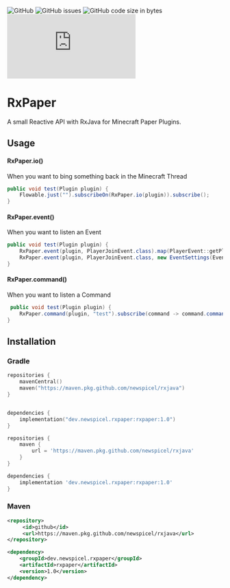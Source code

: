 ![GitHub](https://img.shields.io/github/license/newspicel/RxPaper) 
![GitHub issues](https://img.shields.io/github/issues/newspicel/rxpaper)
![GitHub code size in bytes](https://img.shields.io/github/languages/code-size/newspicel/rxpaper)
![GitHub release (latest by date and asset)](https://img.shields.io/github/downloads/newspicel/rxpaper/latest/rxpaper-1.0-all.jar)
# RxPaper
A small Reactive API with RxJava for Minecraft Paper Plugins.

## Usage

#### RxPaper.io()
When you want to bing something back in the Minecraft Thread
````java
public void test(Plugin plugin) {
    Flowable.just("").subscribeOn(RxPaper.io(plugin)).subscribe();
}
````
#### RxPaper.event()
When you want to listen an Event
````java
public void test(Plugin plugin) {
    RxPaper.event(plugin, PlayerJoinEvent.class).map(PlayerEvent::getPlayer).subscribe(player -> player.sendMessage("Hello"));
    RxPaper.event(plugin, PlayerJoinEvent.class, new EventSettings(EventPriority.MONITOR, false)).map(PlayerEvent::getPlayer).subscribe(player -> player.sendMessage("Hello later"));
}
````
#### RxPaper.command()
When you want to listen a Command
````java
 public void test(Plugin plugin) {
    RxPaper.command(plugin, "test").subscribe(command -> command.commandSender().sendMessage("This is a command"));
}
````


## Installation

### Gradle
````kotlin
repositories {
    mavenCentral()
    maven("https://maven.pkg.github.com/newspicel/rxjava")
}    


dependencies {
    implementation("dev.newspicel.rxpaper:rxpaper:1.0")
}
````

````groovy
repositories {
    maven {
        url = 'https://maven.pkg.github.com/newspicel/rxjava'
    }
}

dependencies {
    implementation 'dev.newspicel.rxpaper:rxpaper:1.0'
}
````

### Maven
````xml
<repository>
     <id>github</id>
     <url>https://maven.pkg.github.com/newspicel/rxjava</url>
</repository>

<dependency>
    <groupId>dev.newspicel.rxpaper</groupId>
    <artifactId>rxpaper</artifactId>
    <version>1.0</version>
</dependency>
````
